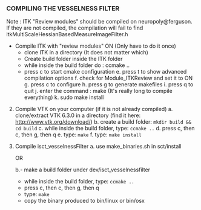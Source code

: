### COMPILING THE VESSELNESS FILTER

Note : ITK "Review modules" should be compiled on neuropoly@ferguson. If they are not compiled, the compilation will fail to find itkMultiScaleHessianBasedMeasureImageFilter.h
* Compile ITK with "review modules" ON (Only have to do it once)
  * clone ITK in a directory (It does not matter which)
  * Create build folder inside the ITK folder
  * while inside the build folder do : ccmake ..
  * press c to start cmake configuration
	e. press t to show advanced compilation options
	f. check for Module_ITKReview and set it to ON
	g. press c to configure
	h. press g to generate makefiles
	i. press q to quit
	j. enter the command : make (It's really long to compile everything)
	k. sudo make install

2. Compile VTK on your computer (if it is not already compiled)
	a. clone/extract VTK 6.3.0 in a directory (find it here: http://www.vtk.org/download/)
	b. create a build folder: ``mkdir build && cd build``
	c. while inside the build folder, type: ``ccmake ..``
	d. press c, then c, then g, then q
	e. type: ``make``
	f. type: ``make install``

3. Compile isct_vesselnessFilter
	a. use make_binaries.sh in sct/install

	OR

	b.- make a build folder under dev/isct_vesselnessfilter
	  - while inside the build folder, type: ``ccmake ..``
	  - press c, then c, then g, then q
	  - type: ``make``
	  - copy the binary produced to bin/linux or bin/osx
